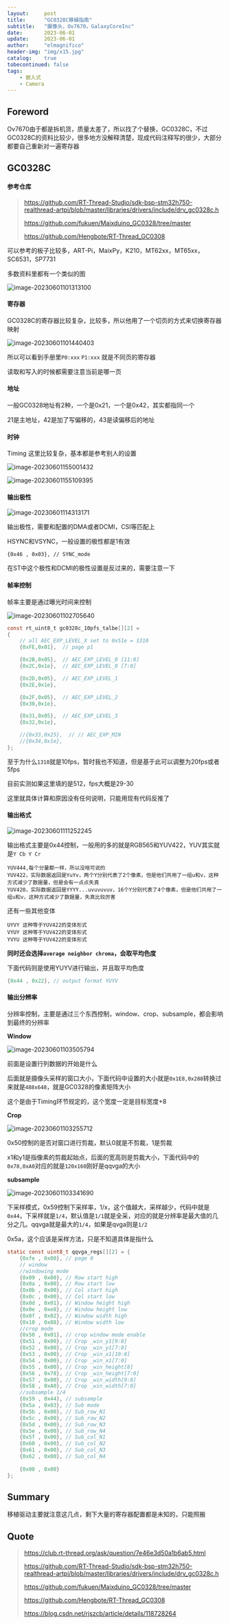 ```yaml
---
layout:     post
title:      "GC0328C移植指南"
subtitle:   "摄像头，Ov7670，GalaxyCoreInc"
date:       2023-06-01
update:     2023-06-01
author:     "elmagnifico"
header-img: "img/x15.jpg"
catalog:    true
tobecontinued: false
tags:
    - 嵌入式
    - Camera
---
```


## Foreword

Ov7670由于都是拆机货，质量太差了，所以找了个替换，GC0328C，不过GC0328C的资料比较少，很多地方没解释清楚，现成代码注释写的很少，大部分都要自己重新对一遍寄存器



## GC0328C



#### 参考仓库

> https://github.com/RT-Thread-Studio/sdk-bsp-stm32h750-realthread-artpi/blob/master/libraries/drivers/include/drv_gc0328c.h
>
> https://github.com/fukuen/Maixduino_GC0328/tree/master
>
> https://github.com/Hengbote/RT-Thread_GC0308

可以参考的板子比较多，ART-Pi，MaixPy，K210，MT62xx，MT65xx，SC6531，SP7731

多数资料里都有一个类似的图

![image-20230601101313100](https://img.elmagnifico.tech/static/upload/elmagnifico/202306011013230.png)

#### 寄存器

 GC0328C的寄存器比较复杂，比较多，所以他用了一个切页的方式来切换寄存器映射

![image-20230601101440403](https://img.elmagnifico.tech/static/upload/elmagnifico/202306011014466.png)

所以可以看到手册里`P0:xxx` `P1:xxx` 就是不同页的寄存器

读取和写入的时候都需要注意当前是哪一页



#### 地址

一般GC0328地址有2种，一个是0x21，一个是0x42，其实都指同一个

21是主地址，42是加了写偏移的，43是读偏移后的地址



#### 时钟

Timing 这里比较复杂，基本都是参考别人的设置

![image-20230601155001432](https://img.elmagnifico.tech/static/upload/elmagnifico/202306011550513.png)

![image-20230601155109395](https://img.elmagnifico.tech/static/upload/elmagnifico/202306011551439.png)



#### 输出极性

![image-20230601114313171](https://img.elmagnifico.tech/static/upload/elmagnifico/202306011143249.png)

输出极性，需要和配置的DMA或者DCMI，CSI等匹配上

HSYNC和VSYNC，一般设置的极性都是1有效

```
{0x46 , 0x03}, // SYNC_mode
```

在ST中这个极性和DCMI的极性设置是反过来的，需要注意一下



#### 帧率控制

帧率主要是通过曝光时间来控制

![image-20230601102705640](https://img.elmagnifico.tech/static/upload/elmagnifico/202306011027696.png)



```c
const rt_uint8_t gc0328c_10pfs_talbe[][2] =
{
    // all AEC_EXP_LEVEL_X set to 0x51e = 1310
    {0xFE,0x01},  // page p1

    {0x2B,0x05},  // AEC_EXP_LEVEL_0 [11:8]
    {0x2C,0x1e},  // AEC_EXP_LEVEL_0 [7:0]

    {0x2D,0x05},  // AEC_EXP_LEVEL_1
    {0x2E,0x1e},

    {0x2F,0x05},  // AEC_EXP_LEVEL_2
    {0x30,0x1e},

    {0x31,0x05},  // AEC_EXP_LEVEL_3
    {0x32,0x1e},

    //{0x33,0x25},  // // AEC_EXP_MIN
    //{0x34,0x1e},
};
```

至于为什么`1310`就是10fps，暂时我也不知道，但是基于此可以调整为20fps或者5fps

目前实测如果这里填的是512，fps大概是29-30

这里就具体计算和原因没有任何说明，只能用现有代码反推了



#### 输出格式

![image-20230601111252245](https://img.elmagnifico.tech/static/upload/elmagnifico/202306011112316.png)

输出格式主要是0x44控制，一般用的多的就是RGB565和YUV422，YUV其实就是`Y Cb Y Cr`



```
YUV444,每个分量都一样，所以没啥可说的
YUV422，实际数据返回是YuYv，两个Y分别代表了2个像素，但是他们共用了一组u和v，这种方式减少了数据量，但是会有一点点失真
YUV420，实际数据返回是YYYY...uvuvuvuv，16个Y分别代表了4个像素，但是他们共用了一组u和v，这种方式减少了数据量，失真比较厉害
```

还有一些其他变体

```
UYVY 这种等于YUV422的变体形式
VYUY 这种等于YUV422的变体形式
YVYU 这种等于YUV422的变体形式
```



**同时还会选择`average neighbor chroma`，会取平均色度**

下面代码则是使用YUYV进行输出，并且取平均色度

```c
{0x44 , 0x22}, // output format YUYV
```



#### 输出分辨率

分辨率控制，主要是通过三个东西控制，window、crop、subsample，都会影响到最终的分辨率



**Window**

![image-20230601103505794](https://img.elmagnifico.tech/static/upload/elmagnifico/202306011035844.png)

前面是设置行列数据的开始是什么

后面就是摄像头采样的窗口大小，下面代码中设置的大小就是`0x1E8,0x288`转换过来就是`488x648`，就是GC0328的像素矩阵大小

这个是由于Timing环节规定的，这个宽度一定是目标宽度+8



**Crop**

![image-20230601103255712](https://img.elmagnifico.tech/static/upload/elmagnifico/202306011032778.png)

0x50控制的是否对窗口进行剪裁，默认0就是不剪裁，1是剪裁

x1和y1是指像素的剪裁起始点，后面的宽高则是剪裁大小，下面代码中的`0x78,0xA0`对应的就是`120x160`刚好是qqvga的大小



**subsample**

![image-20230601103341690](https://img.elmagnifico.tech/static/upload/elmagnifico/202306011033752.png)

下采样模式，0x59控制下采样率，1/x，这个值越大，采样越少，代码中就是`0x44`，下采样就是`1/4`，默认值是`1/1`就是全采，对应的就是分辨率是最大值的几分之几。qqvga就是最大的`1/4`，如果是qvga则是`1/2`

0x5a，这个应该是采样方法，只是不知道具体是指什么

```c
static const uint8_t qqvga_regs[][2] = {
    {0xfe , 0x00}, // page 0
    // window
    //windowing mode
    {0x09 , 0x00}, // Row start high
    {0x0a , 0x00}, // Row start low
    {0x0b , 0x00}, // Col start high
    {0x0c , 0x00}, // Col start low
    {0x0d , 0x01}, // Window height high
    {0x0e , 0xe8}, // Window height low
    {0x0f , 0x02}, // Window width high
    {0x10 , 0x88}, // Window width low
    //crop mode 
    {0x50 , 0x01}, // crop window mode enable
    {0x51 , 0x00}, // Crop _win_y1[9:8]
    {0x52 , 0x00}, // Crop _win_y1[7:0]
    {0x53 , 0x00}, // Crop _win_x1[10:8]
    {0x54 , 0x00}, // Crop _win_x1[7:0]
    {0x55 , 0x00}, // Crop _win_height[8]
    {0x56 , 0x78}, // Crop _win_height[7:0]
    {0x57 , 0x00}, // Crop _win_width[9:8]
    {0x58 , 0xA0}, // Crop _win_width[7:0]
    //subsample 1/4
    {0x59 , 0x44}, // subsample
    {0x5a , 0x03}, // Sub mode
    {0x5b , 0x00}, // Sub_row_N1
    {0x5c , 0x00}, // Sub_row_N2
    {0x5d , 0x00}, // Sub_row_N3
    {0x5e , 0x00}, // Sub_row_N4
    {0x5f , 0x00}, // Sub_col_N1
    {0x60 , 0x00}, // Sub_col_N2
    {0x61 , 0x00}, // Sub_col_N3
    {0x62 , 0x00}, // Sub_col_N4
          
    {0x00 , 0x00}
};
```



## Summary

移植驱动主要就注意这几点，剩下大量的寄存器配置都是未知的，只能照搬



## Quote

> https://club.rt-thread.org/ask/question/7e46e3d50a1b6ab5.html
>
> https://github.com/RT-Thread-Studio/sdk-bsp-stm32h750-realthread-artpi/blob/master/libraries/drivers/include/drv_gc0328c.h
>
> https://github.com/fukuen/Maixduino_GC0328/tree/master
>
> https://github.com/Hengbote/RT-Thread_GC0308
>
> https://blog.csdn.net/rjszcb/article/details/118728264
